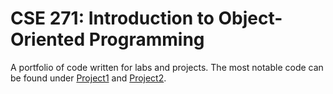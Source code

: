 # CSE 271: Introduction to Object-Oriented Programming

A portfolio of code written for labs and projects. The most notable code can be found under [Project1](Project1) and [Project2](Project2).
